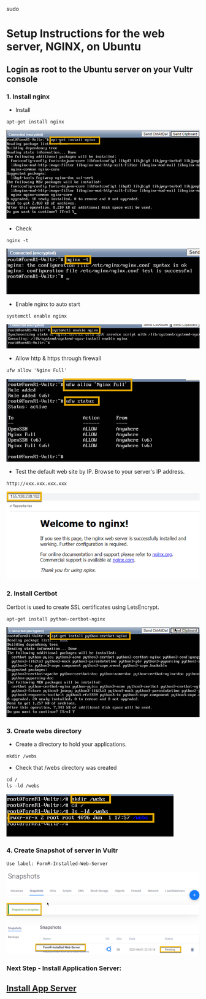 sudo

# Setup Instructions for the web server, NGINX, on Ubuntu

## Login as root to the Ubuntu server on your Vultr console

### 1. Install nginx
- Install
```
apt-get install nginx
```
![Install NGINX](../images/fr0303-01_Ubuntu-install-nginx.png#img2 "Install NGINX")

- Check
```
nginx -t
```
![Check NGINX](../images/fr0303-02_Ubuntu-check-nginx.png#img2 "Check NGINX")

- Enable nginx to auto start
```
systemctl enable nginx
```
![Enable NGINX](../images/fr0303-03_Ubuntu-enable-nginx.png#img2 "Enable NGINX")

- Allow http & https through firewall
```
ufw allow 'Nginx Full'
```
![Allow NGINX Ports](../images/fr0303-04_Ubuntu-allow-nginx-ports.png#img2 "Allow NGINX Ports")

- Test the default web site by IP. Browse to your server's IP address.
```
http://xxx.xxx.xxx.xxx
```
![Test Web Site](../images/fr0303-05_Ubuntu-test-web-site.png#img2 "Test Web Site")

### 2. Install Certbot

Certbot is used to create SSL certificates using LetsEncrypt.

```
apt-get install python-certbot-nginx
```
![Install Certbot](../images/fr0303-06_Ubuntu-install-certbot.png#img2 "Install Certbot")


### 3. Create webs directory

- Create a directory to hold your applications.
```
mkdir /webs
```

- Check that /webs directory was created
```
cd /
ls -ld /webs
```
![Create Webs Directory](../images/fr0303-07_Ubuntu-create-webs-directory.png#img2 "Create Webs Directory")

### 4. Create Snapshot of server in Vultr
```
Use label: FormR-Installed-Web-Server
```

![Take Snapshot](../images/fr0303-08_Ubuntu-take-snapshot.png#img2 "Take Snapshot")


### Next Step - Install Application Server: 

## [Install App Server](../setup/fr0304_Setup-App-Server-Ubuntu.md)
